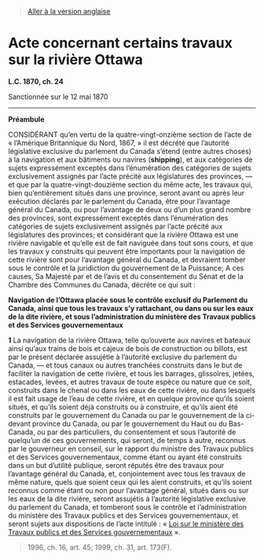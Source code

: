 > [Aller à la version anglaise](/en/Acts/Statutes%20of%20Canada/1870/c.%2024.md)

# Acte concernant certains travaux sur la rivière Ottawa

**L.C. 1870, ch. 24**


Sanctionnée sur le 12 mai 1870

----------




**Préambule**

CONSIDÉRANT qu’en vertu de la quatre-vingt-onzième section de l’acte de « l’Amérique Britannique du Nord, 1867, » il est décrété que l’autorité législative exclusive du parlement du Canada s’étend (entre autres choses) à la navigation et aux bâtiments ou navires (**shipping**), et aux catégories de sujets expressément exceptés dans l’énumération des catégories de sujets exclusivement assignés par l’acte précité aux législatures des provinces, — et que par la quatre-vingt-douzième section du même acte, les travaux qui, bien qu’entièrement situés dans une province, seront avant ou après leur exécution déclarés par le parlement du Canada, être pour l’avantage général du Canada, ou pour l’avantage de deux ou d’un plus grand nombre des provinces, sont expressément exceptés dans l’énumération des catégories de sujets exclusivement assignés par l’acte précité aux législatures des provinces; et considérant que la rivière Ottawa est une rivière navigable et qu’elle est de fait naviguée dans tout sons cours, et que les travaux y construits qui peuvent être importants pour la navigation de cette rivière sont pour l’avantage général du Canada, et devraient tomber sous le contrôle et la juridiction du gouvernement de la Puissance; A ces causes, Sa Majesté par et de l’avis et du consentement du Sénat et de la Chambre des Communes du Canada, décréte ce qui suit :






**Navigation de l’Ottawa placée sous le contrôle exclusif du Parlement du Canada, ainsi que tous les travaux s’y rattachant, ou dans ou sur les eaux de la dite rivière, et sous l’administration du ministère des Travaux publics et des Services gouvernementaux**

**1** La navigation de la rivière Ottawa, telle qu’ouverte aux navires et bateaux ainsi qu’aux trains de bois et cajeux de bois de construction ou billots, est par le présent déclarée assujétie à l’autorité exclusive du parlement du Canada, — et tous canaux ou autres tranchées construits dans le but de faciliter la navigation de cette rivière, et tous les barrages, glissoires, jetées, estacades, levées, et autres travaux de toute espèce ou nature que ce soit, construits dans le chenal ou dans les eaux de cette rivière, ou dans lesquels il est fait usage de l’eau de cette rivière, et en quelque province qu’ils soient situés, et qu’ils soient déjà construits ou à construire, et qu’ils aient été construits par le gouvernement du Canada ou par le gouvernement de la ci-devant province du Canada, ou par le gouvernement du Haut ou du Bas-Canada, ou par des particuliers, du consentement et sous l’autorité de quelqu’un de ces gouvernements, qui seront, de temps à autre, reconnus par le gouverneur en conseil, sur le rapport du ministre des Travaux publics et des Services gouvernementaux, comme étant ou ayant été construits dans un but d’utilité publique, seront réputés être des travaux pour l’avantage général du Canada, et, conjointement avec tous les travaux de même nature, quels que soient ceux qui les aient construits, et qu’ils soient reconnus comme étant ou non pour l’avantage général, situés dans ou sur les eaux de la dite rivière, seront assujétis à l’autorité législative exclusive du parlement du Canada, et tomberont sous le contrôle et l’administration du ministère des Travaux publics et des Services gouvernementaux, et seront sujets aux dispositions de l’acte intitulé : « [Loi sur le ministère des Travaux publics et des Services gouvernementaux](/fr/Lois/Lois%20du%20Canada/1996/ch.%2016.md) ».
> 1996, ch. 16, art. 45; 1999, ch. 31, art. 173(F).




